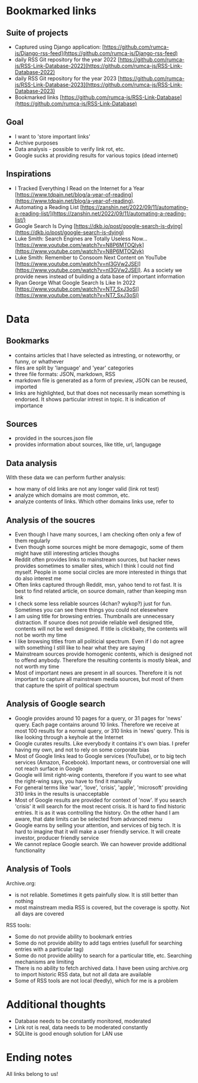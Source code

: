 # Bookmarked links

## Suite of projects

 - Captured using Django application: [https://github.com/rumca-js/Django-rss-feed](https://github.com/rumca-js/Django-rss-feed)
 - daily RSS Git repository for the year 2022 [https://github.com/rumca-js/RSS-Link-Database-2022](https://github.com/rumca-js/RSS-Link-Database-2022)
 - daily RSS Git repository for the year 2023 [https://github.com/rumca-js/RSS-Link-Database-2023](https://github.com/rumca-js/RSS-Link-Database-2023)
 - Bookmarked links [https://github.com/rumca-js/RSS-Link-Database](https://github.com/rumca-js/RSS-Link-Database)

## Goal

 - I want to 'store important links'
 - Archive purposes
 - Data analysis - possible to verify link rot, etc.
 - Google sucks at providing results for various topics (dead internet)

## Inspirations

 - I Tracked Everything I Read on the Internet for a Year [https://www.tdpain.net/blog/a-year-of-reading](https://www.tdpain.net/blog/a-year-of-reading).
 - Automating a Reading List [https://zanshin.net/2022/09/11/automating-a-reading-list/](https://zanshin.net/2022/09/11/automating-a-reading-list/)
 - Google Search Is Dying [https://dkb.io/post/google-search-is-dying](https://dkb.io/post/google-search-is-dying)
 - Luke Smith: Search Engines are Totally Useless Now... [https://www.youtube.com/watch?v=N8P6MTOQlyk](https://www.youtube.com/watch?v=N8P6MTOQlyk)
 - Luke Smith: Remember to Consoom Next Content on YouTube [https://www.youtube.com/watch?v=nI3GVw2JSEI](https://www.youtube.com/watch?v=nI3GVw2JSEI). As a society we provide news instead of building a data base of important information
 - Ryan George What Google Search Is Like In 2022 [https://www.youtube.com/watch?v=NT7_SxJ3oSI](https://www.youtube.com/watch?v=NT7_SxJ3oSI)

# Data

## Bookmarks

 - contains articles that I have selected as intresting, or noteworthy, or funny, or whathever
 - files are split by 'language' and 'year' categories
 - three file formats: JSON, markdown, RSS
 - markdown file is generated as a form of preview, JSON can be reused, imported
 - links are highlighted, but that does not necessarily mean something is endorsed. It shows particular intrest in topic. It is indication of importance

## Sources

 - provided in the sources.json file
 - provides information about sources, like title, url, langugage

## Data analysis

With these data we can perform further analysis:

 - how many of old links are not any longer valid (link rot test)
 - analyze which domains are most common, etc.
 - analyze contents of links. Which other domains links use, refer to

## Analysis of the soucres

 - Even though I have many sources, I am checking often only a few of them regularly
 - Even though some sources might be more demagogic, some of them might have still interesting articles thoughs
 - Reddit often provides links to mainstream sources, but hacker news provides sometimes to smaller sites, which I think I could not find myself. People in some social circles are more interested in things that do also interest me
 - Often links captured through Reddit, msn, yahoo tend to rot fast. It is best to find related article, on source domain, rather than keeping msn link
 - I check some less reliable sources (4chan? wykop?) just for fun. Sometimes you can see there things you could not elesewhere
 - I am using title for browsing entries. Thumbnails are unnecessary distraction. If source does not provide reliable well designed title, contents will not be well designed. If title is clickbaity, the contents will not be worth my time
 - I like browsing titles from all politicial spectrum. Even if I do not agree with something I still like to hear what they are saying
 - Mainstream sources provide homogenic contents, which is designed not to offend anybody. Therefore the resulting contents is mostly bleak, and not worth my time
 - Most of important news are present in all sources. Therefore it is not important to capture all mainstream media sources, but most of them that capture the spirit of political spectrum

## Analysis of Google search

 - Google provides around 10 pages for a query, or 31 pages for 'news' query. Each page contains around 10 links. Therefore we receive at most 100 results for a normal query, or 310 links in 'news' query. This is like looking through a keyhole at the Internet
 - Google curates results. Like everybody it contains it's own bias. I prefer having my own, and not to rely on some corporate bias
 - Most of Google links lead to Google services (YouTube), or to big tech services (Amazon, Facebook). Important news, or controversial one will not reach surface in Google
 - Google will limit right-wing contents, therefore if you want to see what the right-wing says, you have to find it manually
 - For general terms like 'war', 'love', 'crisis', 'apple', 'microsoft' providing 310 links in the results is unacceptable
 - Most of Google results are provided for context of 'now'. If you search 'crisis' it will search for the most recent crisis. It is hard to find historic entries. It is as it was controlling the history. On the other hand I am aware, that date limits can be selected from advanced menu
 - Google earns by selling your attention, and services of big tech. It is hard to imagine that it will make a user friendly service. It will create investor, producer friendly service
 - We cannot replace Google search. We can however provide additional functionality

## Analysis of Tools

Archive.org:
 - is not reliable. Sometimes it gets painfully slow. It is still better than nothing
 - most mainstream media RSS is covered, but the coverage is spotty. Not all days are covered

RSS tools:
 - Some do not provide ability to bookmark entries
 - Some do not provide ability to add tags entries (usefull for searching entries with a particular tag)
 - Some do not provide ability to search for a particular title, etc. Searching mechanisms are limiting
 - There is no ability to fetch archived data. I have been using archive.org to import historic RSS data, but not all data are available
 - Some of RSS tools are not local (feedly), which for me is a problem

# Additional thoughts

 - Database needs to be constantly monitored, moderated
 - Link rot is real, data needs to be moderated constantly
 - SQLlite is good enough solution for LAN use

# Ending notes

All links belong to us!

